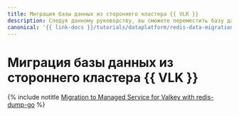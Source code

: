 ```yaml
---
title: Миграция базы данных из стороннего кластера {{ VLK }}
description: Следуя данному руководству, вы сможете переместить базу данных из стороннего кластера {{ VLK }}.
canonical: '{{ link-docs }}/tutorials/dataplatform/redis-data-migration'
---
```


# Миграция базы данных из стороннего кластера {{ VLK }}


{% include notitle [Migration to Managed Service for Valkey with redis-dump-go](../../_tutorials/dataplatform/redis-data-migration.md) %}
